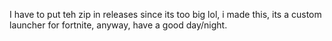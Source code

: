 I have to put teh zip in releases since its too big lol, i made this, its a custom launcher for fortnite, anyway, have a good day/night.
